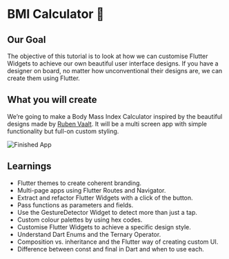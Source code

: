 
# BMI Calculator 💪

## Our Goal

The objective of this tutorial is to look at how we can customise Flutter Widgets to achieve our own beautiful user interface designs. If you have a designer on board, no matter how unconventional their designs are, we can create them using Flutter. 


## What you will create

We’re going to make a Body Mass Index Calculator inspired by the beautiful designs made by [Ruben Vaalt](https://dribbble.com/shots/4585382-Simple-BMI-Calculator). It will be a multi screen app with simple functionality but full-on custom styling. 

![Finished App](https://github.com/londonappbrewery/Images/blob/master/bmi-calc-demo.gif)

## Learnings

- Flutter themes to create coherent branding. 
- Multi-page apps using Flutter Routes and Navigator.
- Extract and refactor Flutter Widgets with a click of the button. 
- Pass functions as parameters and fields.
- Use the GestureDetector Widget to detect more than just a tap.
- Custom colour palettes by using hex codes.
- Customise Flutter Widgets to achieve a specific design style.
- Understand Dart Enums and the Ternary Operator.
- Composition vs. inheritance and the Flutter way of creating custom UI.
- Difference between const and final in Dart and when to use each.
